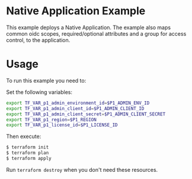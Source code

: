 # Native Application Example

This example deploys a Native Application.  The example also maps common oidc scopes, required/optional attributes and a group for access control, to the application.

# Usage

To run this example you need to:

Set the following variables:
```bash
export TF_VAR_p1_admin_environment_id=$P1_ADMIN_ENV_ID
export TF_VAR_p1_admin_client_id=$P1_ADMIN_CLIENT_ID
export TF_VAR_p1_admin_client_secret=$P1_ADMIN_CLIENT_SECRET
export TF_VAR_p1_region=$P1_REGION
export TF_VAR_p1_license_id=$P1_LICENSE_ID
```

Then execute:

```bash
$ terraform init
$ terraform plan
$ terraform apply
```

Run `terraform destroy` when you don't need these resources.
